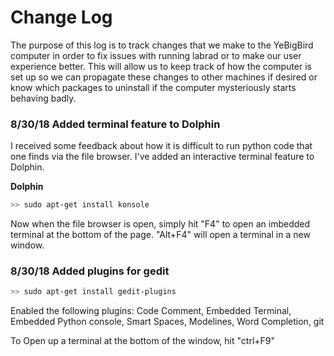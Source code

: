 # Change Log

The purpose of this log is to track changes that we make to the YeBigBird computer in order to fix issues with running labrad or to make our user experience better.  This will allow us to keep track of how the computer is set up so we can propagate these changes to other machines if desired or know which packages to uninstall if the computer mysteriously starts behaving badly.  

### 8/30/18  Added terminal feature to Dolphin

I received some feedback about how it is difficult to run python code that one finds via the file browser.  I've added an interactive terminal feature to Dolphin.  

**Dolphin**

```bash
>> sudo apt-get install konsole
```

Now when the file browser is open, simply hit "F4" to open an imbedded terminal at the bottom of the page.  "Alt+F4" will open a terminal in a new window.

### 8/30/18 Added plugins for gedit

```bash
>> sudo apt-get install gedit-plugins
```

Enabled the following plugins:  Code Comment, Embedded Terminal, Embedded Python console, Smart Spaces, Modelines, Word Completion, git

To Open up a terminal at the bottom of the window, hit "ctrl+F9"